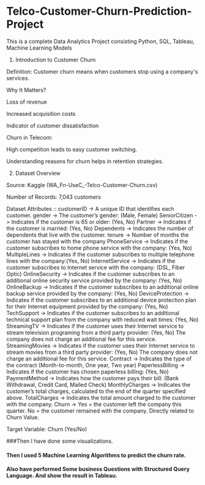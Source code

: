 # Telco-Customer-Churn-Prediction-Project
This is a complete Data Analytics Project consisting Python, SQL, Tableau, Machine Learning Models
1. Introduction to Customer Churn

Definition: Customer churn means when customers stop using a company's services.

Why It Matters?

Loss of revenue

Increased acquisition costs

Indicator of customer dissatisfaction

Churn in Telecom:

High competition leads to easy customer switching.

Understanding reasons for churn helps in retention strategies.

2. Dataset Overview

Source: Kaggle (WA_Fn-UseC_-Telco-Customer-Churn.csv)

Number of Records: 7,043 customers

Dataset Attributes ::
customerID -> A unique ID that identifies each customer.
gender -> The customer’s gender: (Male, Female)
SeniorCitizen -> Indicates if the customer is 65 or older: (Yes, No)
Partner -> Indicates if the customer is married: (Yes, No)
Dependents -> Indicates the number of dependents that live with the customer.
tenure -> Number of months the customer has stayed with the company
PhoneService -> Indicates if the customer subscribes to home phone service with the company: (Yes, No)
MultipleLines -> Indicates if the customer subscribes to multiple telephone lines with the company:(Yes, No)
InternetService -> Indicates if the customer subscribes to Internet service with the company: (DSL, Fiber Optic)
OnlineSecurity -> Indicates if the customer subscribes to an additional online security service provided by the company: (Yes, No)
OnlineBackup -> Indicates if the customer subscribes to an additional online backup service provided by the company: (Yes, No)
DeviceProtection -> Indicates if the customer subscribes to an additional device protection plan for their Internet equipment provided by the company: (Yes, No)
TechSupport -> Indicates if the customer subscribes to an additional technical support plan from the company with reduced wait times: (Yes, No)
StreamingTV -> Indicates if the customer uses their Internet service to stream television programing from a third party provider: (Yes, No) The company does not charge an additional fee for this service.
StreamingMovies -> Indicates if the customer uses their Internet service to stream movies from a third party provider: (Yes, No) The company does not charge an additional fee for this service.
Contract -> Indicates the type of the contract (Month-to-month, One year, Two year)
PaperlessBilling -> Indicates if the customer has chosen paperless billing: (Yes, No)
PaymentMethod -> Indicates how the customer pays their bill: (Bank Withdrawal, Credit Card, Mailed Check)
MonthlyCharges -> Indicates the customer’s total charges, calculated to the end of the quarter specified above.
TotalCharges -> Indicates the total amount charged to the customer with the company.
Churn -> Yes = the customer left the company this quarter. No = the customer remained with the company. Directly related to Churn Value.


Target Variable: Churn (Yes/No)

###Then I have done some visualizations.
#### Then I used 5 Machine Learning Algorithms to predict the churn rate.
#### Also have performed Some business Questions with Structured Query Language.  And show the result in Tableau.

